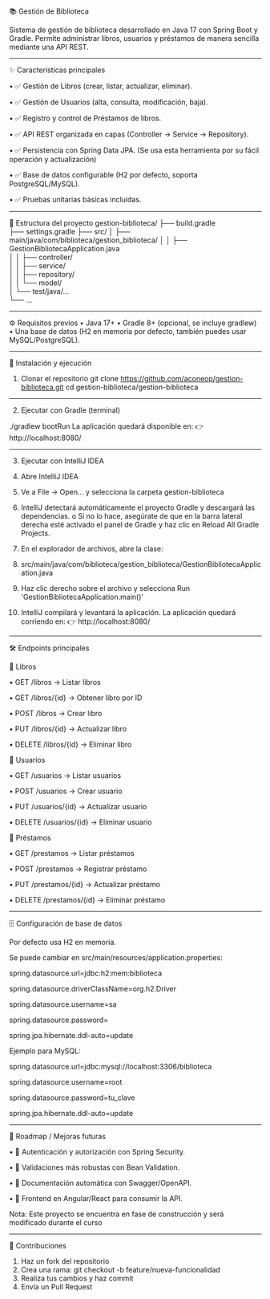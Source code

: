 📚 Gestión de Biblioteca

Sistema de gestión de biblioteca desarrollado en Java 17 con Spring Boot y Gradle.
Permite administrar libros, usuarios y préstamos de manera sencilla mediante una API REST.
________________________________________
✨ Características principales

•	✅ Gestión de Libros (crear, listar, actualizar, eliminar).

•	✅ Gestión de Usuarios (alta, consulta, modificación, baja).

•	✅ Registro y control de Préstamos de libros.

•	✅ API REST organizada en capas (Controller → Service → Repository).

•	✅ Persistencia con Spring Data JPA. (Se usa esta herramienta por su fácil operación y actualización) 

•	✅ Base de datos configurable (H2 por defecto, soporta PostgreSQL/MySQL).

•	✅ Pruebas unitarias básicas incluidas.
________________________________________
📂 Estructura del proyecto
gestion-biblioteca/
 ├── build.gradle              
 ├── settings.gradle
 ├── src/
 │   ├── main/java/com/biblioteca/gestion_biblioteca/
 │   │   ├── GestionBibliotecaApplication.java   
 │   │   ├── controller/   
 │   │   ├── service/      
 │   │   ├── repository/   
 │   │   └── model/        
 │   └── test/java/...     
 └── ...
________________________________________
⚙️ Requisitos previos
•	Java 17+
•	Gradle 8+ (opcional, se incluye gradlew)
•	Una base de datos (H2 en memoria por defecto, también puedes usar MySQL/PostgreSQL).
________________________________________
🚀 Instalación y ejecución

1. Clonar el repositorio
git clone https://github.com/aconeop/gestion-biblioteca.git
cd gestion-biblioteca/gestion-biblioteca
________________________________________
2. Ejecutar con Gradle (terminal)
   
./gradlew bootRun
La aplicación quedará disponible en:
👉 http://localhost:8080/
________________________________________
3. Ejecutar con IntelliJ IDEA
   
1.	Abre IntelliJ IDEA
2.	Ve a File → Open… y selecciona la carpeta gestion-biblioteca
3.	IntelliJ detectará automáticamente el proyecto Gradle y descargará las dependencias.
o	Si no lo hace, asegúrate de que en la barra lateral derecha esté activado el panel de Gradle y haz clic en Reload All Gradle Projects.
4.	En el explorador de archivos, abre la clase:
5.	src/main/java/com/biblioteca/gestion_biblioteca/GestionBibliotecaApplication.java
6.	Haz clic derecho sobre el archivo y selecciona Run 'GestionBibliotecaApplication.main()'
7.	IntelliJ compilará y levantará la aplicación.
La aplicación quedará corriendo en:
👉 http://localhost:8080/
________________________________________

🛠️ Endpoints principales

📖 Libros

•	GET /libros → Listar libros

•	GET /libros/{id} → Obtener libro por ID

•	POST /libros → Crear libro

•	PUT /libros/{id} → Actualizar libro

•	DELETE /libros/{id} → Eliminar libro

👤 Usuarios

•	GET /usuarios → Listar usuarios

•	POST /usuarios → Crear usuario

•	PUT /usuarios/{id} → Actualizar usuario

•	DELETE /usuarios/{id} → Eliminar usuario

📑 Préstamos

•	GET /prestamos → Listar préstamos

•	POST /prestamos → Registrar préstamo

•	PUT /prestamos/{id} → Actualizar préstamo

•	DELETE /prestamos/{id} → Eliminar préstamo
________________________________________
🗄️ Configuración de base de datos

Por defecto usa H2 en memoria.

Se puede cambiar en src/main/resources/application.properties:

spring.datasource.url=jdbc:h2:mem:biblioteca

spring.datasource.driverClassName=org.h2.Driver

spring.datasource.username=sa

spring.datasource.password=

spring.jpa.hibernate.ddl-auto=update

Ejemplo para MySQL:

spring.datasource.url=jdbc:mysql://localhost:3306/biblioteca

spring.datasource.username=root

spring.datasource.password=tu_clave

spring.jpa.hibernate.ddl-auto=update
________________________________________
📌 Roadmap / Mejoras futuras

•	🔹 Autenticación y autorización con Spring Security.

•	🔹 Validaciones más robustas con Bean Validation.

•	🔹 Documentación automática con Swagger/OpenAPI.

•	🔹 Frontend en Angular/React para consumir la API.

Nota: Este proyecto se encuentra en fase de construcción y será modificado durante el curso
________________________________________
🤝 Contribuciones
1.	Haz un fork del repositorio
2.	Crea una rama: git checkout -b feature/nueva-funcionalidad
3.	Realiza tus cambios y haz commit
4.	Envía un Pull Request
